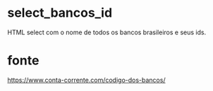 # select_bancos_id
HTML select com o nome de todos os bancos brasileiros e seus ids.

# fonte 
https://www.conta-corrente.com/codigo-dos-bancos/


